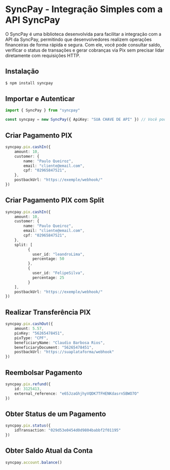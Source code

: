 # SyncPay - Integração Simples com a API SyncPay

O SyncPay é uma biblioteca desenvolvida para facilitar a integração com a API da SyncPay, permitindo que desenvolvedores realizem operações financeiras de forma rápida e segura. Com ele, você pode consultar saldo, verificar o status de transações e gerar cobranças via Pix sem precisar lidar diretamente com requisições HTTP.


## Instalação

```bash
$ npm install syncpay
```

## Importar e Autenticar

```typescript
import { SyncPay } from "syncpay"

const syncpay = new SyncPay({ ApiKey: "SUA CHAVE DE API" }) // Você pode obter sua chave de API em https://web.syncpay.pro/gateway/
```

## Criar Pagamento PIX

```typescript
syncpay.pix.cashIn({
    amount: 10,
	customer: {
		name: "Paulo Queiroz",
		email: "cliente@email.com",
		cpf: "02965847521",
	},
	postbackUrl: "https://exemple/webhook/"
})
```

## Criar Pagamento PIX com Split

```typescript
syncpay.pix.cashIn({
    amount: 10,
	customer: {
		name: "Paulo Queiroz",
		email: "cliente@email.com",
		cpf: "02965847521",
	},
    split: [
          {
            user_id: "leandroLima",
            percentage: 50
          },
          {
            user_id: "FelipeSilva",
            percentage: 25
          }
    ],
	postbackUrl: "https://exemple/webhook/"
})
```

## Realizar Transferência PIX

```typescript
syncpay.pix.cashOut({
    amount: 5.57,
    pixKey: "56265478451",
    pixType: "CPF",
    beneficiaryName: "Claudio Barbosa Rios",
    beneficiaryDocument: "56265478451",
    postbackUrl: "https://suaplataforma/webhook"
})
```

## Reembolsar Pagamento

```typescript
syncpay.pix.refund({
    id: 3125413,
    external_reference: "e65JzaGhjhyVQDK7TFHENKdasrn5BWO7O"
})
```

## Obter Status de um Pagamento

```typescript
syncpay.pix.status({
    idTransaction: "029d53e0454d0d9804babbf2f01195"
})
```

## Obter Saldo Atual da Conta

```typescript
syncpay.account.balance()
```